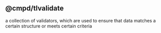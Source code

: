 ## @cmpd/tlvalidate

a collection of validators, which are used to ensure that data matches a certain structure or meets certain criteria
